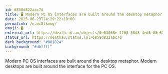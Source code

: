 ```yaml
---
id: 6858d822aac7d
title: 🖥️ Modern PC OS interfaces are built around the desktop metaphor....
date: 2025-06-23T14:29:22+10:00
permalink: /n.mc8lkmog/
emoji: 🖥️
external_url: https://death.id.au/objects/0e03068e-1268-58d8-4ed0-88e836550450
status_url: https://deathau.status.lol/6858d822aac7d
dark_background: "#001824"
background: "#dbffff"
---
```


Modern PC OS interfaces are built around the desktop metaphor.
Modern desktops are built around the interface for the PC OS.
